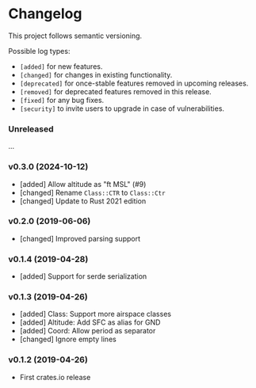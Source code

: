 # Changelog

This project follows semantic versioning.

Possible log types:

- `[added]` for new features.
- `[changed]` for changes in existing functionality.
- `[deprecated]` for once-stable features removed in upcoming releases.
- `[removed]` for deprecated features removed in this release.
- `[fixed]` for any bug fixes.
- `[security]` to invite users to upgrade in case of vulnerabilities.


### Unreleased

...

### v0.3.0 (2024-10-12)

- [added] Allow altitude as "ft MSL" (#9)
- [changed] Rename `Class::CTR` to `Class::Ctr`
- [changed] Update to Rust 2021 edition

### v0.2.0 (2019-06-06)

- [changed] Improved parsing support

### v0.1.4 (2019-04-28)

- [added] Support for serde serialization

### v0.1.3 (2019-04-26)

- [added] Class: Support more airspace classes
- [added] Altitude: Add SFC as alias for GND
- [added] Coord: Allow period as separator
- [changed] Ignore empty lines

### v0.1.2 (2019-04-26)

- First crates.io release
